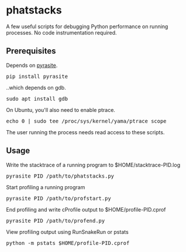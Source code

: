 # phatstacks
A few useful scripts for debugging Python performance on running processes. No code instrumentation required.
## Prerequisites
Depends on  [pyrasite](http://www.pyrasite.com).
<pre>pip install pyrasite</pre>
..which depends on gdb.
<pre>sudo apt install gdb</pre>
On Ubuntu, you'll also need to enable ptrace.
<pre>echo 0 | sudo tee /proc/sys/kernel/yama/ptrace_scope</pre>
The user running the process needs read access to these scripts.

## Usage
Write the stacktrace of a running program to $HOME/stacktrace-PID.log
<pre>pyrasite PID /path/to/phatstacks.py</pre>
Start profiling a running program
<pre>pyrasite PID /path/to/profstart.py</pre>
End profiling and write cProfile output to $HOME/profile-PID.cprof
<pre>pyrasite PID /path/to/profend.py</pre>
View profiling output using RunSnakeRun or pstats
<pre>python -m pstats $HOME/profile-PID.cprof</pre>
